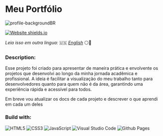 # Meu Portfólio

![profile-backgroundBR](https://github.com/user-attachments/assets/8eb41d91-4ae5-4a6b-be7a-2904a72a4960)

 [![Website shields.io](https://img.shields.io/website-up-down-green-red/http/shields.io.svg)](http://shields.io/)

_Leia isso em outra lingua:_ 🇺🇸 [_English_](./src/language/README-enUS.md) ⚪🔵


### Description:

Esse projeto foi criado para apresentar de maneira prática e envolvente os projetos que desenvolvi ao longo da minha jornada acadêmica e profissional. A ideia é facilitar a visualização do meu trabalho tanto para desenvolvedores quanto para quem não é da área, garantindo uma experiência rápida e acessível para todos.

Em breve vou atualizar os docs de cada projeto e descrever o que aprendi em cada um deles

### Build with:
![HTML5](https://img.shields.io/badge/html5-%23E34F26.svg?style=for-the-badge&logo=html5&logoColor=white) ![CSS3](https://img.shields.io/badge/css3-%231572B6.svg?style=for-the-badge&logo=css3&logoColor=white) ![JavaScript](https://img.shields.io/badge/javascript-%23323330.svg?style=for-the-badge&logo=javascript&logoColor=%23F7DF1E) ![Visual Studio Code](https://img.shields.io/badge/Visual%20Studio%20Code-0078d7.svg?style=for-the-badge&logo=visual-studio-code&logoColor=white) ![Github Pages](https://img.shields.io/badge/github%20pages-121013?style=for-the-badge&logo=github&logoColor=white)